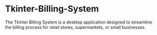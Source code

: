 # Tkinter-Billing-System
The Tkinter Billing System is a desktop application designed to streamline the billing process for retail stores, supermarkets, or small businesses.
